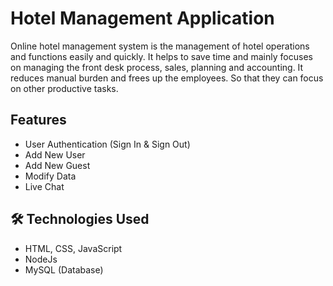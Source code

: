 # Hotel Management Application
Online hotel management system is the management of hotel operations and functions easily and quickly. It helps to save time and mainly focuses on managing the front desk process, sales, planning and accounting. It reduces manual burden and frees up the employees. So that they can focus on other productive tasks.

## Features
- User Authentication (Sign In & Sign Out)
- Add New User
- Add New Guest
- Modify Data
- Live Chat

## 🛠️ Technologies Used
- HTML, CSS, JavaScript
- NodeJs
- MySQL (Database)
